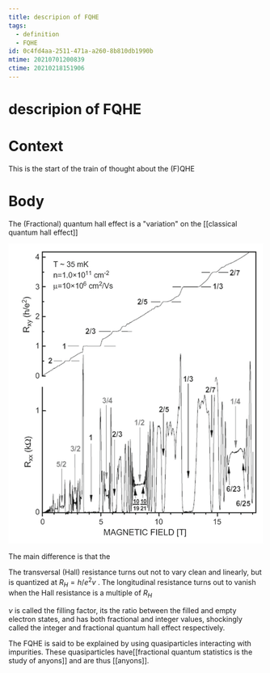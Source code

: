 ```yaml
---
title: descripion of FQHE
tags:
  - definition
  - FQHE
id: 0c4fd4aa-2511-471a-a260-8b810db1990b
mtime: 20210701200839
ctime: 20210218151906
---
```


# descripion of FQHE

# Context

This is the start of the train of thought about the (F)QHE

# Body

The (Fractional) quantum hall effect is a "variation" on the [[classical quantum hall effect]]

![](./media/fqhe.png)

The main difference is that the

The transversal (Hall) resistance turns out not to vary clean and linearly, but is quantized at $R_H = h/e^2v$ .
The longitudinal resistance turns out to vanish when the Hall resistance is a multiple of $R_H$

$\nu$ is called the filling factor, its the ratio between the filled and empty electron states, and has both fractional and integer values, shockingly called the integer and fractional quantum hall effect respectively.

The FQHE is said to be explained by using quasiparticles interacting with impurities. These quasiparticles have[[fractional quantum statistics is the study of anyons]]  and are thus [[anyons]].
